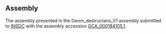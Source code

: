 

Assembly
--------

The assembly presented is the Geom\_destructans\_V1 assembly submitted
to [INSDC](http://www.insdc.org) with the assembly accession
[GCA\_000184105.1](http://www.ebi.ac.uk/ena/data/view/GCA_000184105.1).
